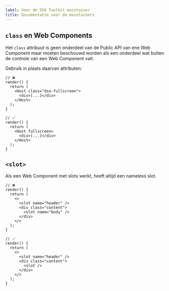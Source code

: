 ```yaml
---
label: Voor de DSO Toolkit maintainer
title: Documentatie voor de maintainers
---
```


## `class` en Web Components

Het `class` attribuut is geen onderdeel van de Public API van ene Web Component maar moeten beschouwd worden als een onderdeel wat buiten de controle van een Web Component valt.

Gebruik in plaats daarvan attributen:

```tsx
// ❌
render() {
  return (
    <Host class="dso-fullscreen">
      <div>[...]</div>
    </Host>
  );
}

// ✅
render() {
  return (
    <Host fullscreen>
      <div>[...]</div>
    </Host>
  );
}
```

## `<slot>`

Als een Web Component met slots werkt, heeft altijd een nameless slot.

```tsx
// ❌
render() {
  return (
    <>
      <slot name="header" />
      <div class="content">
        <slot name="body" />
      </div>
    </>
  );
}

// ✅
render() {
  return (
    <>
      <slot name="header" />
      <div class="content">
        <slot />
      </div>
    </>
  );
}
```
